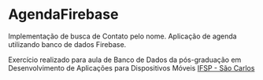 # AgendaFirebase
Implementação de busca de Contato pelo nome. Aplicação de agenda utilizando banco de dados Firebase.

Exercício realizado para aula de Banco de Dados da pós-graduação em Desenvolvimento de Aplicações para Dispositivos Móveis [IFSP - São Carlos](http://www.ifspsaocarlos.edu.br/portal/index.php/cursos/pós-graduação/sdm-lato-sensu/apresentacao_sdm)
